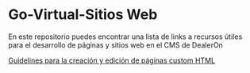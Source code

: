 # Go-Virtual-Sitios Web

En este repositorio puedes encontrar una lista de links a recursos útiles para el desarrollo de páginas y sitios web en el CMS de DealerOn

[Guidelines para la creación y edición de páginas custom HTML](https://github.com/evacruz-gv/Go-VIrtual-Guidelines/wiki/Go-Virtual-Guidelines-para-creaci%C3%B3n-de-p%C3%A1ginas-Custom-HTML-en-DealerOn)


